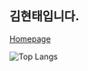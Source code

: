 <div>
  <h2>김현태입니다.</h2>
  
  [Homepage](https://htproject.shop)

  ![Top Langs](https://github-readme-stats.vercel.app/api/top-langs/?username=HyeonTee&layout=compact&theme=tokyonight)
</div>

